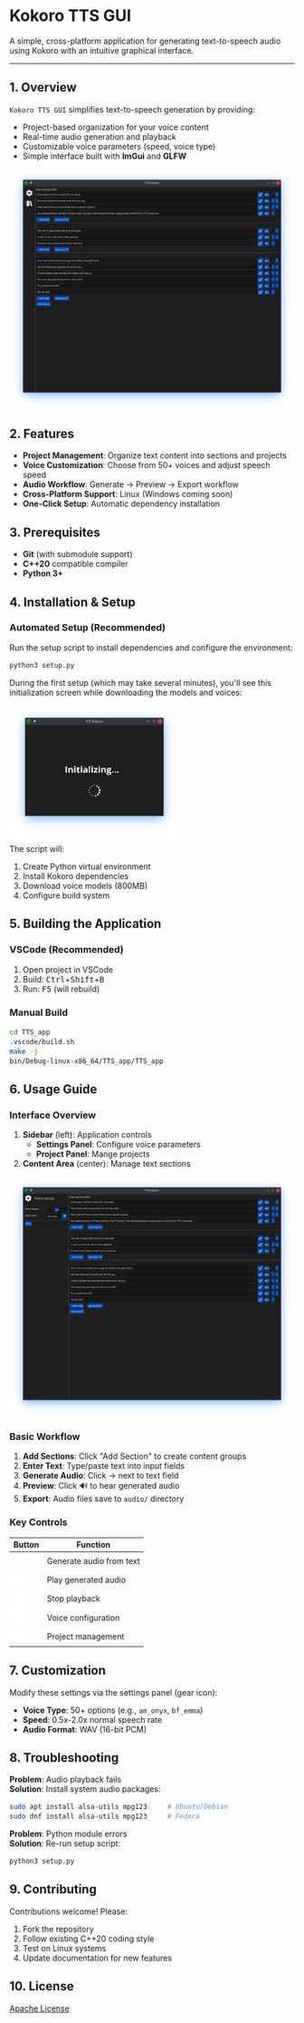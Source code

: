
# Kokoro TTS GUI

A simple, cross-platform application for generating text-to-speech audio using Kokoro with an intuitive graphical interface.

---

## 1. Overview

`Kokoro TTS GUI` simplifies text-to-speech generation by providing:
- Project-based organization for your voice content
- Real-time audio generation and playback
- Customizable voice parameters (speed, voice type)
- Simple interface built with **ImGui** and **GLFW**

![Example Interface](.github/resources/example.png)

## 2. Features

- **Project Management**: Organize text content into sections and projects
- **Voice Customization**: Choose from 50+ voices and adjust speech speed
- **Audio Workflow**: Generate → Preview → Export workflow
- **Cross-Platform Support**: Linux (Windows coming soon)
- **One-Click Setup**: Automatic dependency installation

## 3. Prerequisites

* **Git** (with submodule support)
* **C++20** compatible compiler
* **Python 3+**

## 4. Installation & Setup

### Automated Setup (Recommended)
Run the setup script to install dependencies and configure the environment:
```bash
python3 setup.py
```

During the first setup (which may take several minutes), you'll see this initialization screen while downloading the models and voices:

<img src=".github/resources/initializing.png" alt="Initialization Screen" width="300">

The script will:
1. Create Python virtual environment
2. Install Kokoro dependencies
3. Download voice models (800MB)
4. Configure build system

## 5. Building the Application

### VSCode (Recommended)
1. Open project in VSCode
2. Build: <kbd>Ctrl</kbd>+<kbd>Shift</kbd>+<kbd>B</kbd>
3. Run: <kbd>F5</kbd> (will rebuild)

### Manual Build
```bash
cd TTS_app
.vscode/build.sh
make -j
bin/Debug-linux-x86_64/TTS_app/TTS_app
```

## 6. Usage Guide

### Interface Overview
1. **Sidebar** (left): Application controls
   - **Settings Panel**: Configure voice parameters
   - **Project Panel**: Mange projects
2. **Content Area** (center): Manage text sections

![Settings Panel](.github/resources/settings.png)

### Basic Workflow
1. **Add Sections**: Click "Add Section" to create content groups
2. **Enter Text**: Type/paste text into input fields
3. **Generate Audio**: Click → next to text field
4. **Preview**: Click 🔊 to hear generated audio
5. **Export**: Audio files save to `audio/` directory

### Key Controls
| Button | Function |
|--------|----------|
| <img src="assets/images/generate.png" width="25"> | Generate audio from text |
| <img src="assets/images/audio.png" width="25"> | Play generated audio |
| <img src="assets/images/stop.png" width="25"> | Stop playback |
| <img src="assets/images/settings.png" width="25"> | Voice configuration |
| <img src="assets/images/library.png" width="25"> | Project management |

## 7. Customization
Modify these settings via the settings panel (gear icon):
- **Voice Type**: 50+ options (e.g., `am_onyx`, `bf_emma`)
- **Speed**: 0.5x-2.0x normal speech rate
- **Audio Format**: WAV (16-bit PCM)

## 8. Troubleshooting
**Problem**: Audio playback fails  
**Solution**: Install system audio packages:

```bash
sudo apt install alsa-utils mpg123     # Ubuntu/Debian
sudo dnf install alsa-utils mpg123     # Fedora
```

**Problem**: Python module errors  
**Solution**: Re-run setup script:
```bash
python3 setup.py 
```

## 9. Contributing
Contributions welcome! Please:
1. Fork the repository
2. Follow existing C++20 coding style
3. Test on Linux systems
4. Update documentation for new features

## 10. License
[Apache License](LICENSE)
